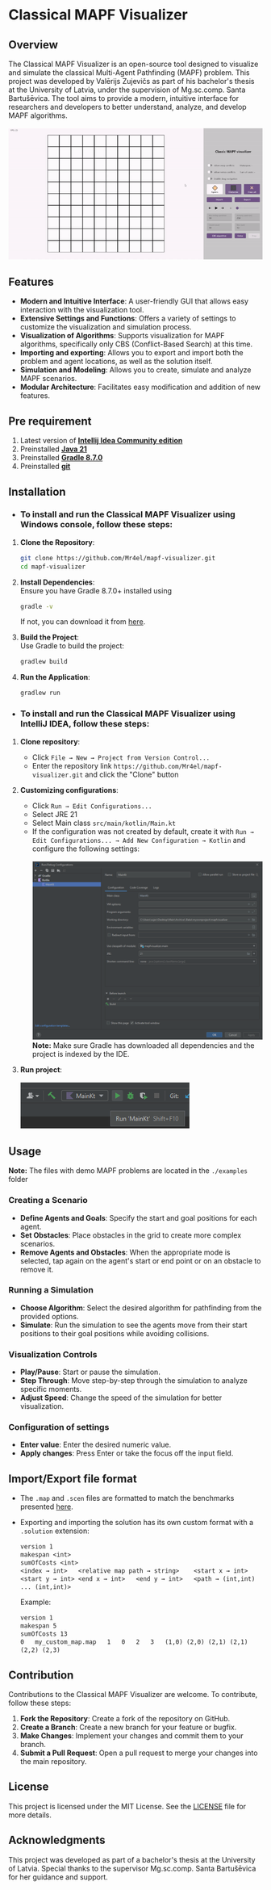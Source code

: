 # Classical MAPF Visualizer

## Overview
The Classical MAPF Visualizer is an open-source tool designed to visualize
and simulate the classical Multi-Agent Pathfinding (MAPF) problem. This project
was developed by Valērijs Zujevičs as part of his bachelor's thesis at the
University of Latvia, under the supervision of Mg.sc.comp. Santa Bartušēvica.
The tool aims to provide a modern, intuitive interface for researchers and
developers to better understand, analyze, and develop MAPF algorithms.\
\
![Alt text](screenshots/preview.gif "Preview")

## Features
- **Modern and Intuitive Interface**: A user-friendly GUI that allows easy
interaction with the visualization tool.
- **Extensive Settings and Functions**: Offers a variety of settings to
customize the visualization and simulation process.
- **Visualization of Algorithms**: Supports visualization for MAPF algorithms, 
specifically only CBS (Conflict-Based Search) at this time.
- **Importing and exporting**: Allows you to export and import both the problem
and agent locations, as well as the solution itself.
- **Simulation and Modeling**: Allows you to create, simulate and analyze
  MAPF scenarios.
- **Modular Architecture**: Facilitates easy modification and addition of
  new features.

## Pre requirement

1. Latest version of [**Intellij Idea Community edition**](https://www.jetbrains.com/idea/download/#section=windows)
2. Preinstalled [**Java 21**](https://www.oracle.com/java/technologies/downloads/#java21)
3. Preinstalled [**Gradle 8.7.0**](https://gradle.org/install/)
4. Preinstalled [**git**](https://git-scm.com/downloads)

## Installation
- ### To install and run the Classical MAPF Visualizer using Windows console, follow these steps:

1. **Clone the Repository**:
   ```bash
   git clone https://github.com/Mr4el/mapf-visualizer.git
   cd mapf-visualizer
   ```

2. **Install Dependencies**:  
   Ensure you have Gradle 8.7.0+ installed using
   ```bash
   gradle -v
   ```
   If not, you can download it from [here](https://gradle.org/install/).

3. **Build the Project**:  
  Use Gradle to build the project:
   ```bash
   gradlew build
   ```

4. **Run the Application**:
   ```bash
   gradlew run
   ```

- ### To install and run the Classical MAPF Visualizer using IntelliJ IDEA, follow these steps:
1. **Clone repository**:  
   * Click `File → New → Project from Version Control...`
   * Enter the repository link `https://github.com/Mr4el/mapf-visualizer.git` and click the "Clone" button

2. **Customizing configurations**:  
   * Click `Run → Edit Configurations...`
   * Select JRE 21
   * Select Main class `src/main/kotlin/Main.kt`
   * If the configuration was not created by default, create it with
     `Run → Edit Configurations... → Add New Configuration → Kotlin` and configure the following settings:\
   \
   ![Alt text](screenshots/configuration.png "Configuration screen")
   **Note:** Make sure Gradle has downloaded all dependencies and the project is indexed by the IDE.

3. **Run project**:\
   \
   ![Alt text](screenshots/run.png "Run button")

## Usage
**Note:** The files with demo MAPF problems are located in the `./examples` folder

### Creating a Scenario
- **Define Agents and Goals**: Specify the start and goal positions for each agent.
- **Set Obstacles**: Place obstacles in the grid to create more complex scenarios.
- **Remove Agents and Obstacles**: When the appropriate mode is selected, tap again on 
the agent's start or end point or on an obstacle to remove it.

### Running a Simulation
- **Choose Algorithm**: Select the desired algorithm for pathfinding from the provided options.
- **Simulate**: Run the simulation to see the agents move from their start positions to their 
goal positions while avoiding collisions.

### Visualization Controls
- **Play/Pause**: Start or pause the simulation.
- **Step Through**: Move step-by-step through the simulation to analyze specific moments.
- **Adjust Speed**: Change the speed of the simulation for better visualization.

### Configuration of settings
- **Enter value**: Enter the desired numeric value.
- **Apply changes**: Press Enter or take the focus off the input field.

## Import/Export file format
- The `.map` and `.scen` files are formatted to match the benchmarks presented [here](https://movingai.com/benchmarks/mapf/index.html).  
- Exporting and importing the solution has its own custom format with a `.solution` extension:
    ```
    version 1
    makespan <int>
    sumOfCosts <int>
    <index → int>   <relative map path → string>    <start x → int> <start y → int> <end x → int>   <end y → int>   <path → (int,int) ... (int,int)>
    ```

    Example:

    ```
    version 1
    makespan 5
    sumOfCosts 13
    0	my_custom_map.map	1	0	2	3	(1,0) (2,0) (2,1) (2,1) (2,2) (2,3)
    ```

## Contribution
Contributions to the Classical MAPF Visualizer are welcome. To contribute, follow these steps:

1. **Fork the Repository**: Create a fork of the repository on GitHub.
2. **Create a Branch**: Create a new branch for your feature or bugfix.
3. **Make Changes**: Implement your changes and commit them to your branch.
4. **Submit a Pull Request**: Open a pull request to merge your changes into the main repository.

## License
This project is licensed under the MIT License. See the [LICENSE](LICENSE) file for more details.

## Acknowledgments
This project was developed as part of a bachelor's thesis at the University of Latvia.
Special thanks to the supervisor Mg.sc.comp. Santa Bartušēvica for her guidance and support.
